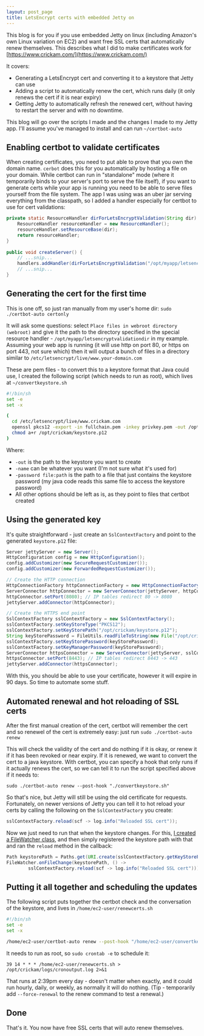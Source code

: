 ```yaml
---
layout: post_page
title: LetsEncrypt certs with embedded Jetty on 
---
```


This blog is for you if you use embedded Jetty on linux (including Amazon's own Linux variation on EC2) and want free
SSL certs that automatically renew themselves. This describes what I did to make certificates work for
[https://www.crickam.com/](https://www.crickam.com/)

It covers:
* Generating a LetsEncrypt cert and converting it to a keystore that Jetty can use
* Adding a script to automatically renew the cert, which runs daily (it only renews the cert if it is near expiry)
* Getting Jetty to automatically refresh the renewed cert, without having to restart the server and with no downtime.

This blog will go over the scripts I made and the changes I made to my Jetty app. I'll assume you've managed to
install and can run `~/certbot-auto`

Enabling certbot to validate certificates
-----------------------------------------

When creating certificates, you need to put able to prove that you own the domain name. `cerbot` does this for you
automatically by hosting a file on your domain. While certbot can run in "standalone" mode (where it temporarily binds
to your server's port to serve the file itself), if you want to generate certs while your app is running you need to be
able to serve files yourself from the file system. The app I was using was an uber jar serving everything from the classpath,
so I added a handler especially for certbot to use for cert validations:

````java
private static ResourceHandler dirForLetsEncryptValidation(String dir) {
    ResourceHandler resourceHandler = new ResourceHandler();
    resourceHandler.setResourceBase(dir);
    return resourceHandler;
}
    
public void createServer() {
    // ...snip...
    handlers.addHandler(dirForLetsEncryptValidation("/opt/myapp/letsencryptvalidationdir");
    // ...snip...
}
````

Generating the cert for the first time
--------------------------------------

This is one off, so just ran manually from my user's home dir: `sudo ./certbot-auto certonly`

It will ask some questions: select `Place files in webroot directory (webroot)` and give it the path to the directory
specified in the special resource handler - `/opt/myapp/letsencryptvalidationdir` in my example. Assuming your web app
is running (it will use http on port 80, or https on port 443, not sure which) then it will output a bunch of files
in a directory similar to `/etc/letsencrypt/live/www.your-domain.com`

These are pem files - to convert this to a keystore format that Java could use, I created the following script (which
needs to run as root), which lives at `~/convertkeystore.sh`

````bash
#!/bin/sh
set -e
set -x

(
  cd /etc/letsencrypt/live/www.crickam.com
  openssl pkcs12 -export -in fullchain.pem -inkey privkey.pem -out /opt/crickam/keystore.p12 -name crickam -CAfile chain.pem -caname root -password file:/opt/crickam/keystore.pw
  chmod a+r /opt/crickam/keystore.p12
)
````

Where:
* `-out` is the path to the keystore you want to create
* `-name` can be whatever you want (I'm not sure what it's used for)
* `-password file:path` is the path to a file that just contains the keystore password (my java code reads this same 
file to access the keystore password)
* All other options should be left as is, as they point to files that certbot created

Using the generated key
-----------------------

It's quite straightforward - just create an `SslContextFactory` and point to the generated `keystore.p12` file:

````java
Server jettyServer = new Server();
HttpConfiguration config = new HttpConfiguration();
config.addCustomizer(new SecureRequestCustomizer());
config.addCustomizer(new ForwardedRequestCustomizer());

// Create the HTTP connection
HttpConnectionFactory httpConnectionFactory = new HttpConnectionFactory(config);
ServerConnector httpConnector = new ServerConnector(jettyServer, httpConnectionFactory);
httpConnector.setPort(8080); // IP tables redirect 80 -> 8080
jettyServer.addConnector(httpConnector);

// Create the HTTPS end point
SslContextFactory sslContextFactory = new SslContextFactory();
sslContextFactory.setKeyStoreType("PKCS12");
sslContextFactory.setKeyStorePath("/opt/crickam/keystore.p12");
String keyStorePassword = FileUtils.readFileToString(new File("/opt/crickam/keystore.pw"), "UTF-8").trim();
sslContextFactory.setKeyStorePassword(keyStorePassword);
sslContextFactory.setKeyManagerPassword(keyStorePassword);
ServerConnector httpsConnector = new ServerConnector(jettyServer, sslContextFactory, new HttpConnectionFactory(config));
httpsConnector.setPort(8443); // IP tables redirect 8443 -> 443
jettyServer.addConnector(httpsConnector);
````

With this, you should be able to use your certificate, however it will expire in 90 days. So time to automate some stuff.

Automated renewal and hot reloading of SSL certs
------------------------------------------------

After the first manual creation of the cert, certbot will remember the cert and so renewel of the cert is extremely easy:
just run `sudo ./certbot-auto renew`

This will check the validity of the cert and do nothing if it is okay, or renew it if it has been revoked or near expiry.
If it is renewed, we want to convert the cert to a java keystore. With certbot, you can specify a hook that only runs if
it actually renews the cert, so we can tell it to run the script specified above if it needs to:

    sudo ./certbot-auto renew --post-hook "./convertkeystore.sh"

So that's nice, but Jetty will still be using the old certificate for requests. Fortunately, on newer versions of Jetty
you can tell it to hot reload your certs by calling the following on the `SslContextFactory` you create:

````java
sslContextFactory.reload(scf -> log.info("Reloaded SSL cert"));
````

Now we just need to run that when the keystore changes. For this, 
[I created a FileWatcher class](https://gist.github.com/danielflower/f54c2fe42d32356301c68860a4ab21ed), and then simply
registered the keystore path with that and ran the `reload` method in the callback:

````java
Path keystorePath = Paths.get(URI.create(sslContextFactory.getKeyStorePath()));
FileWatcher.onFileChange(keystorePath, () -> 
        sslContextFactory.reload(scf -> log.info("Reloaded SSL cert")));
````

Putting it all together and scheduling the updates
--------------------------------------------------

The following script puts together the certbot check and the conversation of the keystore, and lives in `/home/ec2-user/renewcerts.sh`

````bash
#!/bin/sh
set -e
set -x

/home/ec2-user/certbot-auto renew --post-hook "/home/ec2-user/convertkeystore.sh"
````

It needs to run as root, so `sudo crontab -e` to schedule it:

    39 14 * * * /home/ec2-user/renewcerts.sh > /opt/crickam/logs/cronoutput.log 2>&1

That runs at 2:39pm every day - doesn't matter when exactly, and it could run hourly, daily, or weekly, as normally it
will do nothing. (Tip - temporarily add `--force-renewal` to the renew command to test a renewal.)

Done
----

That's it. You now have free SSL certs that will auto renew themselves.